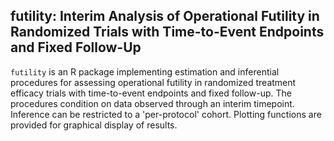 ## futility: Interim Analysis of Operational Futility in Randomized Trials with Time-to-Event Endpoints and Fixed Follow-Up
`futility` is an R package implementing estimation and inferential procedures for assessing operational futility in randomized treatment efficacy trials with time-to-event endpoints and fixed follow-up. The procedures condition on data observed through an interim timepoint. Inference can be restricted to a 'per-protocol' cohort. Plotting functions are provided for graphical display of results.
